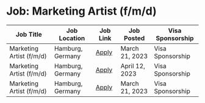 # Job: Marketing Artist (f/m/d)

| Job Title | Job Location | Job Link | Job Posted | Visa Sponsorship |
| --- | --- | --- | --- | --- |
| Marketing Artist (f/m/d) | Hamburg, Germany | [Apply](https://applike-group.com/jobs/?j_id=f58ddda3-9533-4e92-8609-3ca9e700c438) | March 21, 2023 | Visa Sponsorship |
| Marketing Artist (f/m/d) | Hamburg, Germany | [Apply](https://sunday.gg/jobs/?j_id=f58ddda3-9533-4e92-8609-3ca9e700c438) | April 12, 2023 | Visa Sponsorship |
| Marketing Artist (f/m/d) | Hamburg, Germany | [Apply](https://applike-group.com/jobs/?j_id=f58ddda3-9533-4e92-8609-3ca9e700c438) | March 21, 2023 | Visa Sponsorship |
